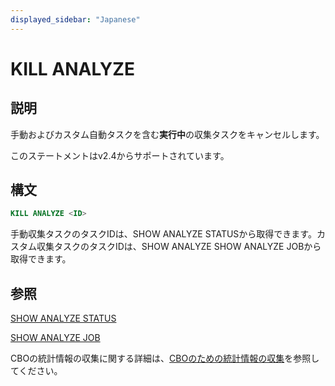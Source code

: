 ```yaml
---
displayed_sidebar: "Japanese"
---
```


# KILL ANALYZE

## 説明

手動およびカスタム自動タスクを含む**実行中**の収集タスクをキャンセルします。

このステートメントはv2.4からサポートされています。

## 構文

```SQL
KILL ANALYZE <ID>
```

手動収集タスクのタスクIDは、SHOW ANALYZE STATUSから取得できます。カスタム収集タスクのタスクIDは、SHOW ANALYZE SHOW ANALYZE JOBから取得できます。

## 参照

[SHOW ANALYZE STATUS](../data-definition/SHOW_ANALYZE_STATUS.md)

[SHOW ANALYZE JOB](../data-definition/SHOW_ANALYZE_JOB.md)

CBOの統計情報の収集に関する詳細は、[CBOのための統計情報の収集](../../../using_starrocks/Cost_based_optimizer.md)を参照してください。